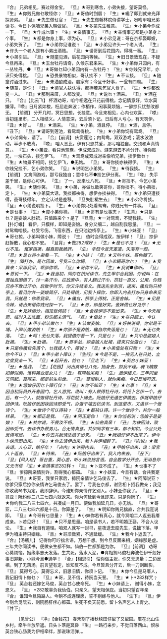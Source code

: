 <!-- { "loadSidebar": true } -->
『合』 兄弟相见，赛过得金宝。 
『旦』★哥到寒舍，小弟失接，望哥莫怪。 
『生』★你贱兄做乜敢怪你﹖ 
『旦』★哥值时到厝﹖ 
『生』★纔了即到就来光拜探贤弟。 
『旦』★先生做乜官﹖ 
『生』★先生做翰林院侍讲学士，吩咐甲咱兄弟读书，今日卜保咱兄弟入朝做官。 
『旦』★多蒙先生稚意。 
『生』★小弟今作成一下。 
『旦』★作成乜事﹖ 
『生』★亲情事志。 
『旦』★亲情事志都是小弟身上个事。 
『生』★都是你身上事，须为心。 
『旦』★小弟见说：哥在京都娶即嫂，小弟失贺了。 
『生』★小弟你见谁说﹖ 
『旦』★小弟见许头一个老人说。 
『生』★许头一个老人是有小弟出酒贱。 
『旦』★请哥到后花园内，得桃一番。 
『生』★小弟引进。 
『旦』★随童见酒，后花园内等候。 
『生』★旧日景致现在，不疑今旦再来。 
『旦』★玉台牡丹请奇，久候东君来采。 
『生』★小弟你只园内，有一丛牡丹。● 
『旦』★哥做乜知小弟园内有一丛牡丹﹖ 
『生』★你贱兄早年，亦识只处得桃。 
『旦』★恐畏景物相似，哥认掞不﹖ 
『生』★不认掞。 
『旦』★随童讨酒过来。 
『丑』★未浀酿成酒，厝家有；今旦干好事，一瓮有四周。 
『生』★随童，是你！ 
『丑』★梁官人袂认得，都捧若茶乞官人食了。 
『生』★你都改变一人。 
『丑』★那到来厝，人都改变。 
『旦』★说乜﹖酒来。 
『丑』★酒在只。 
『合』【比云飞】 杯酒劝哥，咱今相邀在只花前得桃。念记情意好，饮水莫嫌薄。『嗏』日月紧如梭，枉屈走奔波；作梢作，闲事莫烦恼，一醉掠只忧愁改都无。 
【前调】 分开几时，冥日思想，长挂意。今旦来相见，心内乜欢喜， 
『嗏』当初连里市，二人相结义。人情意深，去后须卜记。日后有人亏心，有天罚伊。 
『丑』★好，。 
『旦』★酒来。 
『生』★小弟，酒且停。 
『旦』★酒，且停。 
『丑下』 
『旦』★请哥到莲池，看鸳鸯得桃。 
『生』★小弟你饲有鸳鸯。 
『旦』★小弟饲有，请了。 
『合』【前调】 庆赏莲池；内鸳鸯，双双游戏；滚水波浪动，半步不敢离。 
『嗏』 咱人恶比，伊有只恩共爱，那亏咱独自。交颈和声真情意，。 
『生』★小弟亚，看只池鸳鸯，伊成双成对。游来游去不肯分开。待你贱兄，一块石头，掞乞伊飞。 
『旦』★鸳鸯成双成对亲像咱兄弟，掞伊做乜﹖ 
『生』★物景不相同，掞乞伊飞，●旡姑。 
『旦』★哥你掞亦袂得伊。 
『生』★你贱兄掞不，乞小弟你笑。 
『旦』★说明乞小弟笑。 
『生』★待我掞。 
『生』【前调】 文禽同游戏，那亏我独自；意中乜不●掞乞伊分离。 
『生』『嗏』 失手差千里，是你心可伊。 
『生』 了一，反来乜八死。 
『旦』★哥掞不，今乞小弟笑。 
『生』★随你笑。 
『旦』★小弟，亦做乜敢笑哥你，哥你掞不，待小弟掞，定卜。 
『生』★小弟莫大话，我掞都袂得，想伊亦掞袂得。 
『旦』★小弟只遭掞得，虽哥掞得年。 
 立定认过是差移。 
『旦失肚裙生去』 
『生』★小弟你肴掞。 
『旦』★小弟说明掞卜。 
『生』★小弟你只处看鸳鸯，你贱兄有一件事。 
『旦』★是乜事﹖ 
『生』★度小弟你猜。 
『旦』★哥有是乜事志﹖ 
『生背』★只是乜？是姿娘人肚裙，只值路来个﹖是了 
『旦背』★一对鸳鸯，不疑我掞。 
『生』【扑灯蛾】 看伊，只模样，即知是姿娘。身分又细二，越自割我思量。 
『旦』 一对鸳鸯咱掞。乜受亏伤。飞宿东西，在只池边桥亭上。 
『生』★小妹亚！ 
『旦』★哥乜掠，小弟叫做小妹，障说﹖ 
『生』 值时会得成双，按伊样！ 
『旦』 掠伊赶拆散，我心都不安。 
『旦背』★做*282得好﹖ 
『生』★是乜不见！ 
『旦』★无乜不见。 
 冤家相凑，越自割我肠肝。 
『生』 幸然今旦天差遣，失落有一般。 
『旦』★是乜待小弟看一下。 
『生』★小妹！ 
『旦』★又叫小妹，哥你嬲了。 
『生』 障打办，是乜因单，亏我三年你瞒。 
『旦』★小弟瞒哥你乜﹖ 
『生』★我算来：呆那我呆，乖那你乖。 
『旦』★哥你不呆。 
『生』★我说●你听。 
『旦』★哥说一下。 
『生』★我当初，同你在杭州读书，先生甲尔合我困。你说叫：在厝独自困惯了，讨一条汗巾，拦放席中，有人翻过汗巾，罚钱一百文，公用。你贱兄亦不敢过汗巾。后散学时节，你又许结亲义。我送先生到京，返来，纔自到只桥亭上，看见你共一姿娘简仔，只处得桃，见我卜探你，你即入内去打办只身命来见我。只就是：你乖我呆。 
『旦』★纔自，桥亭上得桃，正是舍妹。 
『生』★见是令妹，请出来借你贱兄探一下。 
『旦』★哥，即是好笑。舍妹做乜好见你！ 
『生』★兄妹情分，相见做何妨！ 
『旦』★舍妹伊亦不爱出来。 
『生』★今夭相箭，临时入去洗面，粉洗都未清气。 
『旦』★值处﹖ 
『生』★在只额上，今认去。 
『旦』★甲小弟认做乜﹖ 
『生』★认做姿娘。 
『旦』★好袂说得。你弟是干埔，卜障认做姿娘！ 
『生』★你那不是姿娘，纔自你失落是乜﹖ 
『旦』★无乜失落。 
『生』★呵！无乜失落，我提借你看一下，只是乜﹖ 
『旦』★只巾是姿娘人肚裙。 
『生』★肚裙。 
『旦』★哥手战，掠姿娘人肚裙，提来只处做乜﹖ 
『生』★只是你纔自失落个，乜我提人个，障说﹖ 
『旦』★小弟值处有只物﹖ 
『生』★你今不认﹖ 
『旦』★甲小弟卜障认﹖ 
『生行』★今是不是，一拵无人在只处，立定度我亲一下。 
『旦』★起开去，捻乜﹖ 
『旦走下』 
『生』★英台小妹亚！ 
『丑』★是我。 
『生』【花园】 问出真情乜八死，抽身去，掠我不理。魂飞魄散如醉似痴。谁料英台是女儿！ 
『丑』 有障般呆痴！ 
『生』 邀伊结义，三年同坐又同起。算得来，都是前生前世。 
『丑』 莫恨别人，就你呆痴。今日反悔可迟。 
『生』★恁娘仔因乜卜障行仪﹖ 
『丑』★你不知亚﹖ 
『生』★乜事﹖ 
『旦』★因当初阮员外开春园门，乞人游赏。说叫：有人做得牡丹诗，将花卜乞伊一个。去后，有一个人，就做得牡丹诗，将花就卜摘去。阮娘仔无通乞伊摘去。伊就甲娘仔回伊诗。阮娘仔致因袂回诗即受气，办做干埔去杭读书。到连里市，又遇许一个做诗个。 
『生』★做诗个可认得袂﹖ 
『丑』★都袂认得。许一个做诗个，共你一般样呆。 
『生』★都正是我。 
『丑』★阿正是你！ 
『生』★你当初说：恁娘子是姿娘﹖ 
『丑』★共你说，不畏汝不畅。 
『生』★仙伯真呆！ 
『丑』 为袂回诗，致因即受气，去读书办做男儿。合无情真意。共伊同学有三年，都不知机。今旦只处反悔可迟。 
『生』★你去共我请恁娘子出来。 
『丑』★阮娘仔伊不出来了。伊今卜快示即出来。 
『生』★你去请伊出来，我卜共伊相辞了。 
『丑』『向说』★我去请。人心亚，娘仔年﹖ 
『占内』★许房内去。 
『丑』★甲娘仔出来，说：梁官人卜返去。 
『旦』★待来。 
『丑』★阮娘仔出来了，我入内来去。 
『丑下』 
『旦』【风入松】 哥台重，莫心虚，听小妹说拙言语。自全散学分开去。无消息你又无书信 
『生』★亲情事志*282样﹖ 
『旦』★卜亚不成了。 
『生』★乜事不了 
『旦』 爹掠阮亲情别许，割得我心都茹。 
『生』★小妖亚，今旦有话，合共我寔说。 
『旦』★哥亚，我爹只家后，掠阮亲情许乞马俊去了。 
『生』★阿障说亚﹖你爹只家后掠你亲情许乞马俊去了。罢了，亏我在京都，谢丞相卜招我做亲；我见你收我琴书为定，我即辞伊。今谁知你亲情许乞别人。小妹亚你我了。 
『旦』★哥亚！阮约你二八三七四六就返来。你为何延到今旦即来。只是你阮了。 
『生』★你约我二八三七四六，共凑成一月日。便做我加延几日，亦无妨。 
『旦』★哥亚，二八三七四六都是十日。你算差了。 
『生』★明知你贱兄拙直，合共我寔说即。 
『旦』★今哥有乜思量﹖ 
『生』★小妹你若有真心，就今冥咱二人返去我厝成亲。卜若见好！ 
『旦』★只不是思量。咱是读书人，若不明婚正娶，不合人议论。 
『生』★我自有道理。咱双人就写一封书，星夜送去度先生，说拙下落。甲伊为咱主持只姻缘。 
『旦』★哥须做紧，不通延缓。 
『生』★我今卜返去了。 
『合』【汤瓶儿】 记得你叮咛拙言语，万想千想。到今旦反面来相，姻缘那是虚。三年共你同读书，便做亲生都不如。仙伯一世都那是为你。 
『旦』【前调】 劝哥心莫烦恼。姻缘事志天发落。生共死，落水入泥，●肯相搁马俊枉奔波任伊千般好事旧迎新，小妹今旦●通学！ 
『合』【相思引】 怙你做主张，你又无思量；二边反相。到了无落场。前言望有定，谁知反不成。今旦暂且分开去，后一刀割断影。 
『旦』 莫得亏心，莫得忘义，旧思旧情，你须卜记。 
『生』★你今旦是马厝人，我记旧情卜做乜﹖ 
『旦』★哥，见不信，待阮当天誓。 
『生』★卜*282样咒﹖ 
『旦』 英台若还嫁乞马俊，英台甘心使命死。 
『生』★小妹请上， 
 谢得小妹，念恩义。 
『旦』 *282敢辜负我仙伯。只亲义，望天相保庇。当初只望百年亲 
『合』 谁知今旦陌路人。今朝不成连理愿，誓不别嫁与他人。 
『生下』 
『旦』伊今割舍觅阮去，割阮肠肝疼心都茹。生死不负天前愿。留卜名声乞人上青史。 
『并下』 

　　　｛见曾公｝ 
『净』【金钱花】 春禾割了播秋秧田仔犁了又犁园。厝在北山住乡村。牵牛羊放早返。日头卜落是冥昏 
『生』 一路行来步，不觉日落西山。恨杀英台铁心肠我为伊相牵绊，那说珠泪弹，。 
